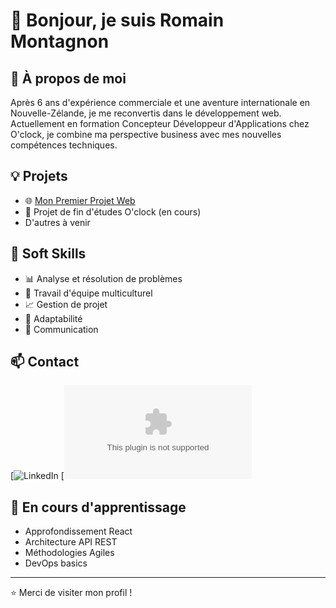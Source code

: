 # 👋 Bonjour, je suis Romain Montagnon

## 💫 À propos de moi
Après 6 ans d'expérience commerciale et une aventure internationale en Nouvelle-Zélande, je me reconvertis dans le développement web. Actuellement en formation Concepteur Développeur d'Applications chez O'clock, je combine ma perspective business avec mes nouvelles compétences techniques.

## 💡 Projets
- 🌐 [Mon Premier Projet Web](https://optima-creeks.github.io/My-first-project/)
- 🚀 Projet de fin d'études O'clock (en cours)
- D'autres à venir

## 🤝 Soft Skills
- 📊 Analyse et résolution de problèmes
- 👥 Travail d'équipe multiculturel
- 📈 Gestion de projet
- 🔄 Adaptabilité
- 💬 Communication

## 📫 Contact
[![LinkedIn](https://www.linkedin.com/in/romain-montagnon-642307159/)
[![Email](romainmontagnon26200@gmail.com)

## 🌱 En cours d'apprentissage
- Approfondissement React
- Architecture API REST
- Méthodologies Agiles
- DevOps basics

---
⭐️ Merci de visiter mon profil !


